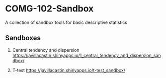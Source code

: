 # COMG-102-Sandbox
A collection of sandbox tools for basic descriptive statistics 

## Sandboxes

1. Central tendency and dispersion https://javillacastin.shinyapps.io/1_central_tendency_and_dispersion_sandbox/

2. T-test https://javillacastin.shinyapps.io/t-test_sandbox/
